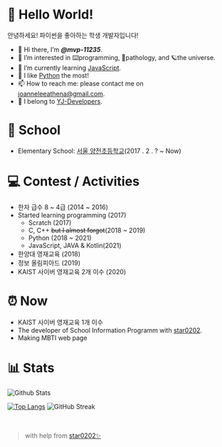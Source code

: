 # 👋 Hello World!
안녕하세요! 파이썬을 좋아하는 학생 개발자입니다!
- 👋 Hi there, I’m <i><b>@mvp-11235</b></i>.
- 👀 I’m interested in ⌨️programming, 💉pathology, and 🪐the universe.
- 🌱 I’m currently learning [JavaScript](https://developer.mozilla.org/en-US/docs/Web/JavaScript).
- 💖 I like [Python](https://www.python.org/) the most!
- 📫 How to reach me: please contact me on joanneleeathena@gmail.com.
- 📁 I belong to [YJ-Developers](https://github.com/yjdevs).

# 🏫 School
- Elementary School: [서울 양전초등학교](http://yangjeon.sen.es.kr/index.do)(2017 . 2 . ?  ~  Now)

# 💻 Contest / Activities
- 한자 급수 8 ~ 4급 (2014 ~ 2016)
- Started learning programming (2017)
  - Scratch (2017)
  - C, C++ ~~but I almost forgot~~(2018 ~ 2019)
  - Python (2018 ~ 2021)
  - JavaScript, JAVA & Kotlin(2021)
- 한양대 영재교육 (2018)
- 정보 올림피아드 (2019)
- KAIST 사이버 영재교육 2개 이수 (2020)

# ⏰ Now
- KAIST 사이버 영재교육 1개 이수
- The developer of School Information Programm with [star0202](https://github.com/star0202).
- Making MBTI web page

# 📊 Stats
![Github Stats](https://github-readme-stats.vercel.app/api?username=mvp-11235&count_private=true&show_icons=true&theme=nightowl&bg_color=ffffff00&hide_border=true&title_color=2C92CC&include_all_commits=true&custom_title=My%20Github%20Stats)

[![Top Langs](https://github-readme-stats.vercel.app/api/top-langs/?username=mvp-11235&&layout=compact&langs_count=10&theme=nightowl&bg_color=ffffff00&hide_border=true&title_color=2C92CC)](https://github.com/mvp-11235?tab=repositories)
![GitHub Streak](https://github-readme-streak-stats.herokuapp.com/?user=mvp-11235&theme=dark)
<br>
<br>
<br>

> with help from [star0202✨](https://github.com/star0202)
